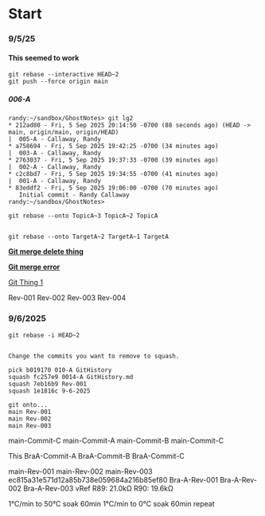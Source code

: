 # Start
### 9/5/25
#### This seemed to work
```
git rebase --interactive HEAD~2
git push --force origin main
```
##### 006-A
```
randy:~/sandbox/GhostNotes> git lg2
* 212ad80 - Fri, 5 Sep 2025 20:14:50 -0700 (88 seconds ago) (HEAD -> main, origin/main, origin/HEAD)
|  005-A - Callaway, Randy
* a758694 - Fri, 5 Sep 2025 19:42:25 -0700 (34 minutes ago)
|  003-A - Callaway, Randy
* 2763037 - Fri, 5 Sep 2025 19:37:33 -0700 (39 minutes ago)
|  002-A - Callaway, Randy
* c2c8bd7 - Fri, 5 Sep 2025 19:34:55 -0700 (41 minutes ago)
|  001-A - Callaway, Randy
* 83eddf2 - Fri, 5 Sep 2025 19:06:00 -0700 (70 minutes ago)
   Initial commit - Randy Callaway
randy:~/sandbox/GhostNotes> 
```


```
git rebase --onto TopicA~3 TopicA~2 TopicA


git rebase --onto TargetA~2 TargetA~1 TargetA
```

**[Git merge delete thing](https://stackoverflow.com/questions/14043961/git-squash-history-after-merge)**

**[Git merge error](https://stackoverflow.com/questions/16862933/how-to-resolve-gits-not-something-we-can-merge-error)**

[Git Thing 1](https://stackoverflow.com/questions/43489303/how-can-i-delete-all-git-branches-which-have-been-squash-and-merge-via-github)


Rev-001
Rev-002
Rev-003
Rev-004

### 9/6/2025
```
git rebase -i HEAD~2


Change the commits you want to remove to squash.

pick b019170 010-A GitHistory
squash fc257e9 0014-A GitHistory.md
squash 7eb16b9 Rev-001
squash 1e1816c 9-6-2025
```


```
git onto...
main Rev-001
main Rev-002
main Rev-003

```



main-Commit-C
main-Commit-A
main-Commit-B
main-Commit-C


This
BraA-Commit-A
BraA-Commit-B
BraA-Commit-C

main-Rev-001
main-Rev-002
main-Rev-003
ec815a31e571d12a85b738e059684a216b85ef80
Bra-A-Rev-001
Bra-A-Rev-002
Bra-A-Rev-003
vRef
R89: 21.0kΩ
R90: 19.6kΩ


1°C/min to 50°C
soak 60min
1°C/min to 0°C
soak 60min
repeat

```
